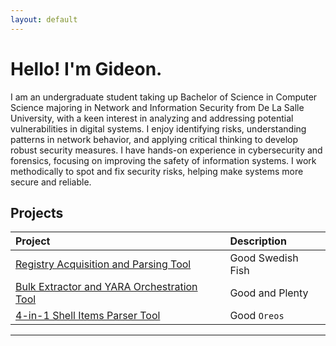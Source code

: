 ```yaml
---
layout: default
---
```


# Hello! I'm Gideon.

I am an undergraduate student taking up Bachelor of Science in Computer Science majoring in Network and Information Security from De La Salle University, with a keen interest in analyzing and addressing potential vulnerabilities in digital systems. I enjoy identifying risks, understanding patterns in network behavior, and applying critical thinking to develop robust security measures. I have hands-on experience in cybersecurity and forensics, focusing on improving the safety of information systems. I work methodically to spot and fix security risks, helping make systems more secure and reliable.

## Projects

| Project                                                          | Description        |
|:-----------------------------------------------------------------|:-------------------|
| [Registry Acquisition and Parsing Tool](./rapt-page.md)          | Good Swedish Fish  |
| [Bulk Extractor and YARA Orchestration Tool](./bulkxyara.md) | Good and Plenty    |
| [4-in-1 Shell Items Parser Tool](./4in1shellparser.md)             | Good `Oreos`       |

* * *
